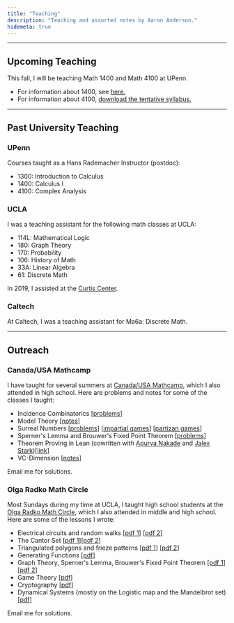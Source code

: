 ```yaml
---
title: "Teaching"
description: "Teaching and assorted notes by Aaron Anderson."
hidemeta: true
---
```


---

## Upcoming Teaching

This fall, I will be teaching Math 1400 and Math 4100 at UPenn.

- For information about 1400, see [here.](https://www.math.upenn.edu/undergraduate/courses/calculus-penn)
- For information about 4100, [download the tentative syllabus.](penn/f25_4100/syllabus.pdf)

---

## Past University Teaching

### UPenn

Courses taught as a Hans Rademacher Instructor (postdoc):

- 1300: Introduction to Calculus
- 1400: Calculus I
- 4100: Complex Analysis

### UCLA

I was a teaching assistant for the following math classes at UCLA:

- 114L: Mathematical Logic
- 180: Graph Theory
- 170: Probability
- 106: History of Math
- 33A: Linear Algebra
- 61: Discrete Math

In 2019, I assisted at the [Curtis Center](https://curtiscenter.math.ucla.edu/).

### Caltech

At Caltech, I was a teaching assistant for Ma6a: Discrete Math.

---

## Outreach

### Canada/USA Mathcamp

I have taught for several summers at [Canada/USA Mathcamp](https://mathcamp.org), which I also attended in high school.
Here are problems and notes for some of the classes I taught:

- Incidence Combinatorics [[problems](mathcamp/incidence_combinatorics.pdf)]
- Model Theory [[notes](mathcamp/model_theory.pdf)]
- Surreal Numbers [[problems](mathcamp/surreal_numbers.pdf)] [[impartial games](mathcamp/Impartial%20Games.pdf)] [[partizan games](mathcamp/Partizan%20Games.pdf)]
- Sperner's Lemma and Brouwer's Fixed Point Theorem [[problems](mathcamp/spernerbrouwer.pdf)]
- Theorem Proving in Lean (cowritten with [Apurva Nakade](https://apurvanakade.github.io/) and [Jalex Stark](https://www.jalexstark.com/))[[link](https://awainverse.github.io/mc2022-Lean/)]
- VC-Dimension [[notes](mathcamp/vc.pdf)]

Email me for solutions.

### Olga Radko Math Circle

Most Sundays during my time at UCLA, I taught high school students at the [Olga Radko Math Circle](https://www.math.ucla.edu/~radko/circles/), which I also attended in middle and high school. Here are some of the lessons I wrote:

- Electrical circuits and random walks [[pdf 1](ormc/EERandomWalks.pdf)] [[pdf 2](ormc/EERandomWalks2.pdf)]
- The Cantor Set [[pdf 1](ormc/CantorSet.pdf)][[pdf 2](ormc/CantorSet2.pdf)]
- Triangulated polygons and frieze patterns [[pdf 1](ormc/tpfp1.pdf)] [[pdf 2](ormc/tpfp2.pdf)]
- Generating Functions [[pdf](ormc/generatingfunctions.pdf)]
- Graph Theory, Sperner's Lemma, Brouwer's Fixed Point Theorem [[pdf 1](ormc/SpernerBrouwer.pdf)] [[pdf 2](ormc/SpernerBrouwer2.pdf)]
- Game Theory [[pdf](ormc/gametheory.pdf)]
- Cryptography [[pdf](ormc/crypto.pdf)]
- Dynamical Systems (mostly on the Logistic map and the Mandelbrot set) [[pdf](ormc/dynamics.pdf)]

Email me for solutions.
